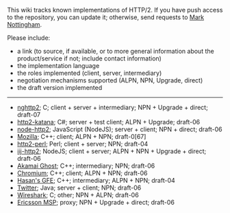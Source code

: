This wiki tracks known implementations of HTTP/2. If you have push access to the repository, you can update it; otherwise, send requests to [Mark Nottingham](mailto:mnot@mnot.net).

Please include:

* a link (to source, if available, or to more general information about the product/service if not; include contact information)
* the implementation language
* the roles implemented (client, server, intermediary)
* negotiation mechanisms supported (ALPN, NPN, Upgrade, direct)
* the draft version implemented

***

* [nghttp2](https://github.com/tatsuhiro-t/nghttp2); C; client + server + intermediary; NPN + Upgrade + direct; draft-07
* [http2-katana](https://github.com/MSOpenTech/http2-katana); C#; server + test client; ALPN + Upgrade; draft-06
* [node-http2](https://github.com/molnarg/node-http2); JavaScript (NodeJS); server + client; NPN + direct; draft-06
* [Mozilla](https://wiki.mozilla.org/Networking/http2); C++; client; ALPN + NPN; draft-0[67]
* [http2-perl](https://github.com/sludin/http2-perl); Perl; client + server; NPN; draft-04
* [iij-http2](https://github.com/shigeki/interop-iij-http2); NodeJS; client + server; ALPN + NPN + Upgrade + direct; draft-06
* [Akamai Ghost](Akamaighost); C++; intermediary; NPN; draft-06
* [Chromium](https://sites.google.com/a/chromium.org/dev/http2); C++; client; ALPN + NPN; draft-06
* [Hasan's GFE](Hasansgfe); C++; intermediary; ALPN + NPN; draft-04
* [Twitter](https://twitter.com/); Java; server + client; NPN; draft-06
* [Wireshark](https://bugs.wireshark.org/bugzilla/show_bug.cgi?id=9042); C; other; NPN + ALPN; draft-06
* [Ericsson MSP](EricssonMPS); proxy; NPN + Upgrade + direct; draft-06 